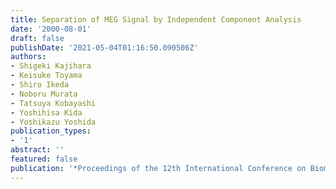 ```yaml
---
title: Separation of MEG Signal by Independent Component Analysis
date: '2000-08-01'
draft: false
publishDate: '2021-05-04T01:16:50.090506Z'
authors:
- Shigeki Kajihara
- Keisuke Toyama
- Shiro Ikeda
- Noboru Murata
- Tatsuya Kobayashi
- Yoshihisa Kida
- Yoshikazu Yoshida
publication_types:
- '1'
abstract: ''
featured: false
publication: '*Proceedings of the 12th International Conference on Biomagnetism (Biomag2000)*'
---
```


